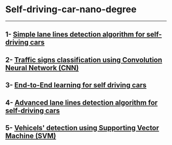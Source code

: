 # Self-driving-car-nano-degree
---
## 1- [Simple lane lines detection algorithm for self-driving cars](https://github.com/Mostafa-Mansour/Lane-Detection)
## 2- [Traffic signs classification using Convolution Neural Network (CNN)](https://github.com/Mostafa-Mansour/CNN-Classifier-for-Traffic-Signs-Recognition)
## 3- [End-to-End learning for self driving cars](https://github.com/Mostafa-Mansour/Behavioral-Cloning)
## 4- [Advanced lane lines detection algorithm for self-driving cars](https://github.com/Mostafa-Mansour/Advanced-Lane-Detection)
## 5- [Vehicels' detection using Supporting Vector Machine (SVM)](https://github.com/Mostafa-Mansour/Vehicle-Detection) 

